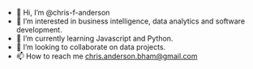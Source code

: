 - 👋 Hi, I’m @chris-f-anderson
- 👀 I’m interested in business intelligence, data analytics and software development. 
- 🌱 I’m currently learning Javascript and Python.
- 💞️ I’m looking to collaborate on data projects.
- 📫 How to reach me chris.anderson.bham@gmail.com

<!---
chris-f-anderson/chris-f-anderson is a ✨ special ✨ repository because its `README.md` (this file) appears on your GitHub profile.
You can click the Preview link to take a look at your changes.
--->
